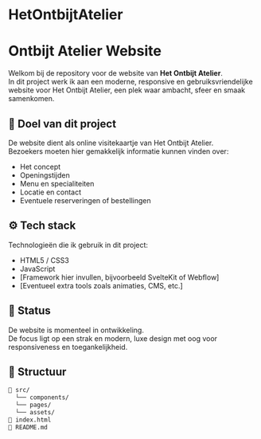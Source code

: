 # HetOntbijtAtelier

# Ontbijt Atelier Website

Welkom bij de repository voor de website van **Het Ontbijt Atelier**.  
In dit project werk ik aan een moderne, responsive en gebruiksvriendelijke website voor Het Ontbijt Atelier, een plek waar ambacht, sfeer en smaak samenkomen.

## 🔧 Doel van dit project

De website dient als online visitekaartje van Het Ontbijt Atelier.  
Bezoekers moeten hier gemakkelijk informatie kunnen vinden over:

- Het concept
- Openingstijden
- Menu en specialiteiten
- Locatie en contact
- Eventuele reserveringen of bestellingen

## ⚙️ Tech stack

Technologieën die ik gebruik in dit project:

- HTML5 / CSS3
- JavaScript
- [Framework hier invullen, bijvoorbeeld SvelteKit of Webflow]
- [Eventueel extra tools zoals animaties, CMS, etc.]

## 🎯 Status

De website is momenteel in ontwikkeling.  
De focus ligt op een strak en modern, luxe design met oog voor responsiveness en toegankelijkheid.

## 📁 Structuur

```bash
📁 src/
  └── components/
  └── pages/
  └── assets/
📄 index.html
📄 README.md
